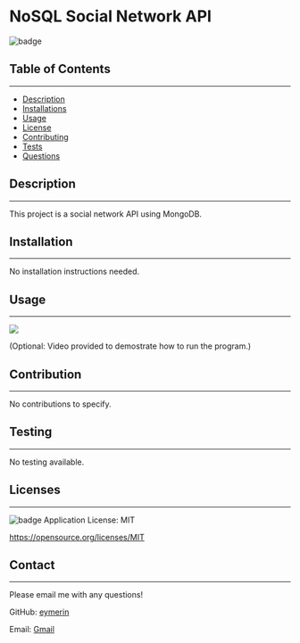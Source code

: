 # NoSQL Social Network API
  
  ![badge](https://img.shields.io/badge/license-MIT-blue)<br/>

  ## Table of Contents
  --------------------
  - [Description](#description)
  - [Installations](#installation)
  - [Usage](#usage)
  - [License](#licenses)
  - [Contributing](#contribution)
  - [Tests](#testing)
  - [Questions](#contact)

  ## Description
  --------------
  This project is a social network API using MongoDB.

  ## Installation
  ---------------
  No installation instructions needed.

  ## Usage
  --------
  ![](https://drive.google.com/file/d/1STQBdS5EJaM3AfhNoZBpwR-S3IlCGTQQ/preview)

  (Optional: Video provided to demostrate how to run the program.)

  ## Contribution
  ---------------
  No contributions to specify.

  ## Testing
  ----------
  No testing available.

  ## Licenses
  -----------
  ![badge](https://img.shields.io/badge/license-MIT-blue) Application License: MIT

  https://opensource.org/licenses/MIT

  ## Contact
  -----------
  Please email me with any questions!
  
  GitHub: [eymerin](https://github.com/eymerin)

  Email: [Gmail](mailto:garrett.bryce.young@gmail.com)

